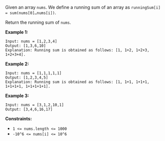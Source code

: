 Given an array `nums`. We define a running sum of an array as `runningSum[i] =
sum(nums[0]…nums[i])`.

Return the running sum of `nums`.



**Example 1:**

    
    
    Input: nums = [1,2,3,4]
    Output: [1,3,6,10]
    Explanation: Running sum is obtained as follows: [1, 1+2, 1+2+3, 1+2+3+4].

**Example 2:**

    
    
    Input: nums = [1,1,1,1,1]
    Output: [1,2,3,4,5]
    Explanation: Running sum is obtained as follows: [1, 1+1, 1+1+1, 1+1+1+1, 1+1+1+1+1].

**Example 3:**

    
    
    Input: nums = [3,1,2,10,1]
    Output: [3,4,6,16,17]
    



**Constraints:**

  * `1 <= nums.length <= 1000`
  * `-10^6 <= nums[i] <= 10^6`

